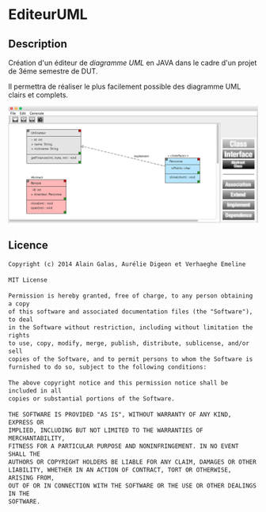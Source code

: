 EditeurUML
==========

## Description

Création d'un éditeur de *diagramme UML* en JAVA dans le cadre d'un projet de 3éme semestre de DUT.

Il permettra de réaliser le plus facilement possible des diagramme UML clairs et complets.

![Screenshot](EditeurUML/screenshots/Screenshots.png)

## Licence

```
Copyright (c) 2014 Alain Galas, Aurélie Digeon et Verhaeghe Emeline

MIT License

Permission is hereby granted, free of charge, to any person obtaining a copy
of this software and associated documentation files (the "Software"), to deal
in the Software without restriction, including without limitation the rights
to use, copy, modify, merge, publish, distribute, sublicense, and/or sell
copies of the Software, and to permit persons to whom the Software is
furnished to do so, subject to the following conditions:

The above copyright notice and this permission notice shall be included in all
copies or substantial portions of the Software.

THE SOFTWARE IS PROVIDED "AS IS", WITHOUT WARRANTY OF ANY KIND, EXPRESS OR
IMPLIED, INCLUDING BUT NOT LIMITED TO THE WARRANTIES OF MERCHANTABILITY,
FITNESS FOR A PARTICULAR PURPOSE AND NONINFRINGEMENT. IN NO EVENT SHALL THE
AUTHORS OR COPYRIGHT HOLDERS BE LIABLE FOR ANY CLAIM, DAMAGES OR OTHER
LIABILITY, WHETHER IN AN ACTION OF CONTRACT, TORT OR OTHERWISE, ARISING FROM,
OUT OF OR IN CONNECTION WITH THE SOFTWARE OR THE USE OR OTHER DEALINGS IN THE
SOFTWARE.
```
